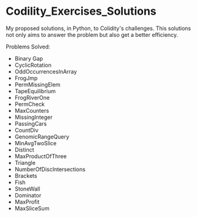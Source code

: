 # Codility_Exercises_Solutions
My proposed solutions, in Python, to Colidity's challenges.
This solutions not only aims to answer the problem but also get a better efficiency.

Problems Solved:
- Binary Gap
- CyclicRotation
- OddOccurrencesInArray
- FrogJmp
- PermMissingElem
- TapeEquilibrium
- FrogRiverOne
- PermCheck
- MaxCounters
- MissingInteger
- PassingCars
- CountDiv
- GenomicRangeQuery
- MinAvgTwoSlice
- Distinct
- MaxProductOfThree
- Triangle
- NumberOfDiscIntersections
- Brackets
- Fish
- StoneWall
- Dominator
- MaxProfit
- MaxSliceSum

